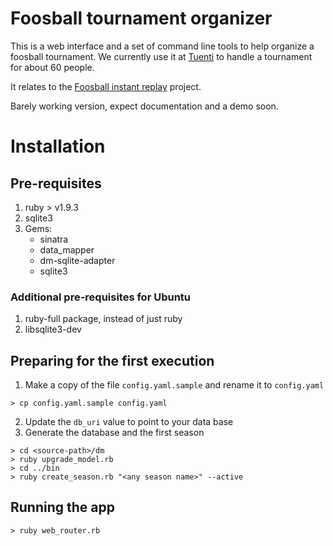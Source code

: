 # Foosball tournament organizer

This is a web interface and a set of command line tools to help organize a foosball
tournament. We currently use it at [Tuenti](http://www.tuenti.com/) to handle a
tournament for about 60 people.

It relates to the [Foosball instant replay](https://github.com/swehner/foos) project.

Barely working version, expect documentation and a demo soon.

# Installation

## Pre-requisites

1. ruby > v1.9.3
2. sqlite3
4. Gems:
   - sinatra
   - data_mapper
   - dm-sqlite-adapter
   - sqlite3

### Additional pre-requisites for Ubuntu

1. ruby-full package, instead of just ruby
2. libsqlite3-dev

## Preparing for the first execution

1. Make a copy of the file ```config.yaml.sample``` and rename it to ```config.yaml```
```
> cp config.yaml.sample config.yaml
```
2. Update the ```db_uri``` value to point to your data base
3. Generate the database and the first season
```
> cd <source-path>/dm
> ruby upgrade_model.rb
> cd ../bin
> ruby create_season.rb "<any season name>" --active
```

## Running the app

```
> ruby web_router.rb
```
